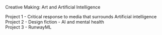 Creative Making: Art and Artificial Intelligence

Project 1 - Critical response to media that surrounds Artificial intelligence <br />
Project 2 - Design fiction - AI and mental health  <br />
Project 3 - RunwayML 
